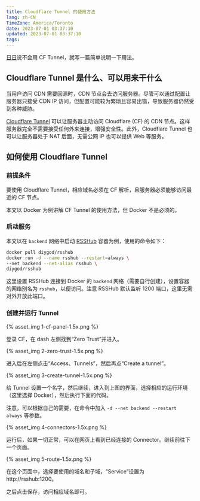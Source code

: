 ```yaml
---
title: Cloudflare Tunnel 的使用方法
lang: zh-CN
TimeZone: America/Toronto
date: 2023-07-01 03:37:10
updated: 2023-07-01 03:37:10
tags:
---
```


[日日](https://github.com/he0119)说不会用 CF Tunnel，就写一篇简单说明一下用法。

<!-- more -->

## Cloudflare Tunnel 是什么、可以用来干什么
当用户访问 CDN 需要回源时，CDN 节点会去访问服务器。尽管可以通过配置让服务器只接受 CDN IP 访问，但配置可能较为繁琐且容易出错，导致服务器仍然受到各种威胁。

[Cloudflare Tunnel](https://www.cloudflare.com/products/tunnel/) 可以让服务器主动访问 Cloudflare (CF) 的 CDN 节点。这样服务器完全不需要接受任何外来连接，增强安全性。此外，Cloudflare Tunnel 也可以让服务器处于 NAT 后面，无需公网 IP 也可以提供 Web 等服务。

## 如何使用 Cloudflare Tunnel

### 前提条件
要使用 Cloudflare Tunnel，相应域名必须在 CF 解析，且服务器必须能够访问最近的 CF 节点。

本文以 Docker 为例讲解 CF Tunnel 的使用方法，但 Docker 不是必须的。

### 启动服务
本文以在 `backend` 网络中启动 [RSSHub](https://docs.rsshub.app/) 容器为例，使用的命令如下：

```sh
docker pull diygod/rsshub
docker run -d --name rsshub --restart=always \
--net backend --net-alias rsshub \
diygod/rsshub
```

这里设置 RSSHub 连接到 Docker 的 `backend` 网络（需要自行创建），设置容器的网络别名为 `rsshub`，以便访问。注意 RSSHub 默认监听 1200 端口，这里无需对外开放此端口。

### 创建并运行 Tunnel

{% asset_img 1-cf-panel-1.5x.png %}

登录 CF，在 dash 左侧找到“Zero Trust”并进入。

{% asset_img 2-zero-trust-1.5x.png %}

进入后在左侧点击“Access、Tunnels”，然后再点“Create a tunnel”。

{% asset_img 3-create-tunnel-1.5x.png %}

给 Tunnel 设置一个名字，然后继续，进入到上图的界面，选择相应的运行环境（这里选择 Docker），然后执行下面的代码。

注意，可以根据自己的需要，在命令中加入 `-d --net backend --restart always` 等参数。

{% asset_img 4-connectors-1.5x.png %}

运行后，如果一切正常，可以在网页上看到已经连接的 Connector。继续前往下一个页面。

{% asset_img 5-route-1.5x.png %}

在这个页面中，选择要使用的域名和子域，“Service”设置为 http://rsshub:1200。

之后点击保存，访问相应域名即可。

<script src="/scripts/image-scale.js"></script>